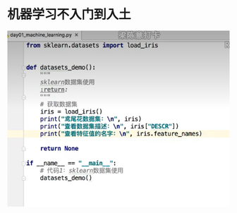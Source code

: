 # 机器学习不入门到入土

![image-20240713170514324](%E6%9C%BA%E5%99%A8%E5%AD%A6%E4%B9%A0%E4%B8%8D%E5%85%A5%E9%97%A8%E5%88%B0%E5%85%A5%E5%9C%9F.assets/image-20240713170514324.png)